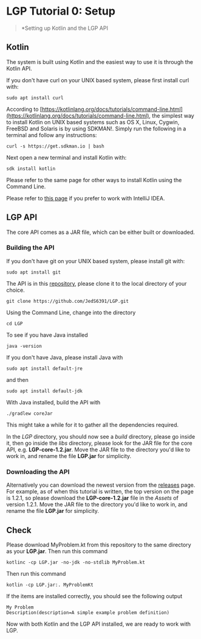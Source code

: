 # LGP Tutorial 0: Setup

> *Setting up Kotlin and the LGP API

## Kotlin

The system is built using Kotlin and the easiest way to use it is through the Kotlin API.

If you don't have curl on your UNIX based system, please first install curl with:

```
sudo apt install curl
```

According to [https://kotlinlang.org/docs/tutorials/command-line.html](https://kotlinlang.org/docs/tutorials/command-line.html), the simplest way to install Kotlin on UNIX based systems such as OS X, Linux, Cygwin, FreeBSD and Solaris is by using SDKMAN!. Simply run the following in a terminal and follow any instructions:

```
curl -s https://get.sdkman.io | bash
```

Next open a new terminal and install Kotlin with:

```
sdk install kotlin
```

Please refer to the same page for other ways to install Kotlin using the Command Line.

Please refer to [this page](https://kotlinlang.org/docs/tutorials/getting-started.html) if you prefer to work with IntelliJ IDEA.

## LGP API

The core API comes as a JAR file, which can be either built or downloaded.

### Building the API


If you don't have git on your UNIX based system, please install git with:

```
sudo apt install git
```

The API is in this [repository](https://github.com/JedS6391/LGP), please clone it to the local directory of your choice.

```
git clone https://github.com/JedS6391/LGP.git
```

Using the Command Line, change into the directory

```
cd LGP
```

To see if you have Java installed

```
java -version
```

If you don't have Java, please install Java with

```
sudo apt install default-jre
```

and then

```
sudo apt install default-jdk
```

With Java installed, build the API with

```
./gradlew coreJar
```

This might take a while for it to gather all the dependencies required.

In the *LGP* directory, you should now see a *build* directory, please go inside it, then go inside the *libs* directory, please look for the JAR file for the core API, e.g. **LGP-core-1.2.jar**. Move the JAR file to the directory you'd like to work in, and rename the file **LGP.jar** for simplicity.

### Downloading the API

Alternatively you can download the newest version from the [releases](https://github.com/JedS6391/LGP/releases) page. For example, as of when this tutorial is written, the top version on the page is 1.2.1, so please download the **LGP-core-1.2.jar** file in the *Assets* of version 1.2.1. Move the JAR file to the directory you'd like to work in, and rename the file **LGP.jar** for simplicity.

## Check

Please download MyProblem.kt from this repository to the same directory as your **LGP.jar**. Then run this command

```
kotlinc -cp LGP.jar -no-jdk -no-stdlib MyProblem.kt
```

Then run this command

```
kotlin -cp LGP.jar:. MyProblemKt
```

If the items are installed correctly, you should see the following output

```
My Problem
Description(description=A simple example problem definition)
```

Now with both Kotlin and the LGP API installed, we are ready to work with LGP.
